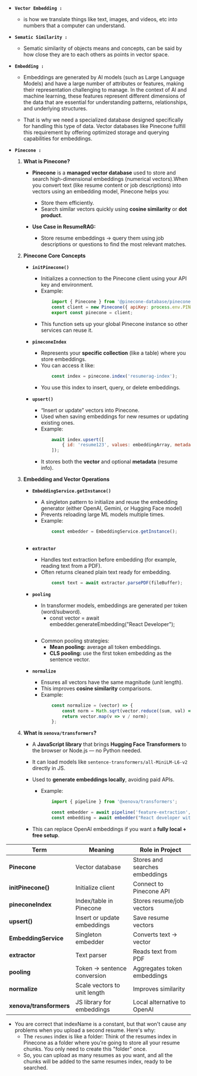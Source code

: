 - **`Vector Embedding :`** 
    - is how we translate things like text, images, and videos, etc into numbers that a computer can understand.

- **`Sematic Similarity :`** 
    - Sematic similarity of objects means and concepts, can be said by how close they are to each others as points in vector space.

- **`Embedding :`**
    - Embeddings are generated by Al models (such as Large Language Models) and have a large number of attributes or features, making their representation challenging to manage. In the context of Al and machine learning, these features represent different dimensions of the data that are essential for understanding patterns, relationships, and underlying structures.

    - That is why we need a specialized database designed specifically for handling this type of data. Vector databases like Pinecone fulfill this requirement by offering optimized storage and querying capabilities for embeddings.

- **`Pinecone :`**
    1. **What is Pinecone?**
        - **Pinecone** is a **managed vector database** used to store and search high-dimensional embeddings (numerical vectors).When you convert text (like resume content or job descriptions) into vectors using an embedding model, Pinecone helps you:

            * Store them efficiently.
            * Search similar vectors quickly using **cosine similarity** or **dot product**.

        - **Use Case in ResumeRAG:**
            - Store resume embeddings → query them using job descriptions or questions to find the most relevant matches.


    2. **Pinecone Core Concepts**
        - **`initPinecone()`**
            - Initializes a connection to the Pinecone client using your API key and environment.
            - Example:
                ```js
                    import { Pinecone } from '@pinecone-database/pinecone';
                    const client = new Pinecone({ apiKey: process.env.PINECONE_API_KEY });
                    export const pinecone = client;
                ```
            - This function sets up your global Pinecone instance so other services can reuse it.
            
        - **`pineconeIndex`**
            * Represents your **specific collection** (like a table) where you store embeddings.
            * You can access it like:
                ```js
                    const index = pinecone.index('resumerag-index');
                ```
            * You use this index to insert, query, or delete embeddings.

        - **`upsert()`**
            * “Insert or update” vectors into Pinecone.
            * Used when saving embeddings for new resumes or updating existing ones.
            * Example:
                ```js
                    await index.upsert([
                        { id: 'resume123', values: embeddingArray, metadata: { name: 'Ayush', skills: ['React', 'Node'] } }
                    ]);
                ```
            * It stores both the **vector** and optional **metadata** (resume info).


    3. **Embedding and Vector Operations**
        - **`EmbeddingService.getInstance()`**
            * A singleton pattern to initialize and reuse the embedding generator (either OpenAI, Gemini, or Hugging Face model)
            * Prevents reloading large ML models multiple times.
            * Example:
                ```js
                    const embedder = EmbeddingService.getInstance();
                   
        - **`extractor`**
            * Handles text extraction before embedding (for example, reading text from a PDF).
            * Often returns cleaned plain text ready for embedding.
                ```js
                    const text = await extractor.parsePDF(fileBuffer);
                ```
        - **`pooling`**
            * In transformer models, embeddings are generated per token (word/subword).
                - const vector = await embedder.generateEmbedding("React Developer");
                ``` **Pooling** combines these token vectors into a single vector for the full sentence/document.
            * Common pooling strategies:
                * **Mean pooling:** average all token embeddings.
                * **CLS pooling:** use the first token embedding as the sentence vector.

        - **`normalize`**
            * Ensures all vectors have the same magnitude (unit length).
            * This improves **cosine similarity** comparisons.
            * Example:
                ```js
                    const normalize = (vector) => {
                        const norm = Math.sqrt(vector.reduce((sum, val) => sum + val * val, 0));
                        return vector.map(v => v / norm);
                    };
                ```

    4. **What is `xenova/transformers`?**
        * A **JavaScript library** that brings **Hugging Face Transformers** to the browser or Node.js — no Python needed.
        * It can load models like `sentence-transformers/all-MiniLM-L6-v2` directly in JS.
        * Used to **generate embeddings locally**, avoiding paid APIs.
            - Example:

                ```js
                    import { pipeline } from '@xenova/transformers';

                    const embedder = await pipeline('feature-extraction', 'Xenova/all-MiniLM-L6-v2');
                    const embedding = await embedder("React developer with 2 years experience");
                ```

        * This can replace OpenAI embeddings if you want a **fully local + free setup**.


| Term                    | Meaning                      | Role in Project                |
| ----------------------- | ---------------------------- | ------------------------------ |
| **Pinecone**            | Vector database              | Stores and searches embeddings |
| **initPinecone()**      | Initialize client            | Connect to Pinecone API        |
| **pineconeIndex**       | Index/table in Pinecone      | Stores resume/job vectors      |
| **upsert()**            | Insert or update embeddings  | Save resume vectors            |
| **EmbeddingService**    | Singleton embedder           | Converts text → vector         |
| **extractor**           | Text parser                  | Reads text from PDF            |
| **pooling**             | Token → sentence conversion  | Aggregates token embeddings    |
| **normalize**           | Scale vectors to unit length | Improves similarity            |
| **xenova/transformers** | JS library for embeddings    | Local alternative to OpenAI    |


- You are correct that indexName is a constant, but that won't cause any problems when you upload a second resume. Here's why:
    - The `resumes` index is like a folder: Think of the resumes index in Pinecone as a folder where you're going to store all your
        resume chunks. You only need to create this "folder" once.
    - So, you can upload as many resumes as you want, and all the chunks will be added to the same resumes index, ready to be searched.